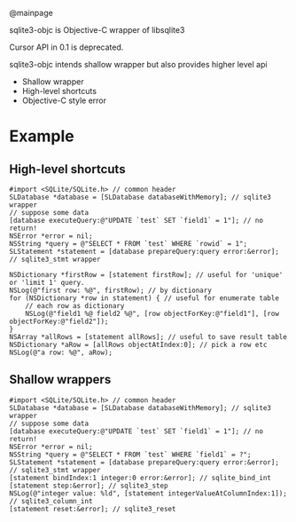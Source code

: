 
@mainpage

sqlite3-objc is Objective-C wrapper of libsqlite3

Cursor API in 0.1 is deprecated.

sqlite3-objc intends shallow wrapper but also provides higher level api

  * Shallow wrapper
  * High-level shortcuts
  * Objective-C style error

# Example

## High-level shortcuts

    #import <SQLite/SQLite.h> // common header
    SLDatabase *database = [SLDatabase databaseWithMemory]; // sqlite3 wrapper
    // suppose some data
    [database executeQuery:@"UPDATE `test` SET `field1` = 1"]; // no return!
    NSError *error = nil;
    NSString *query = @"SELECT * FROM `test` WHERE `rowid` = 1";
    SLStatement *statement = [database prepareQuery:query error:&error]; // sqlite3_stmt wrapper

    NSDictionary *firstRow = [statement firstRow]; // useful for 'unique' or 'limit 1' query.
    NSLog(@"first row: %@", firstRow); // by dictionary
    for (NSDictionary *row in statement) { // useful for enumerate table
        // each row as dictionary
        NSLog(@"field1 %@ field2 %@", [row objectForKey:@"field1"], [row objectForKey:@"field2"]);
    }
    NSArray *allRows = [statement allRows]; // useful to save result table
    NSDictionary *aRow = [allRows objectAtIndex:0]; // pick a row etc
    NSLog(@"a row: %@", aRow);

## Shallow wrappers

    #import <SQLite/SQLite.h> // common header
    SLDatabase *database = [SLDatabase databaseWithMemory]; // sqlite3 wrapper
    // suppose some data
    [database executeQuery:@"UPDATE `test` SET `field1` = 1"]; // no return!
    NSError *error = nil;
    NSString *query = @"SELECT * FROM `test` WHERE `field1` = ?";
    SLStatement *statement = [database prepareQuery:query error:&error]; // sqlite3_stmt wrapper
    [statement bindIndex:1 integer:0 error:&error]; // sqlite_bind_int
    [statement step:&error]; // sqlite3_step
    NSLog(@"integer value: %ld", [statement integerValueAtColumnIndex:1]); // sqlite3_column_int
    [statement reset:&error]; // sqlite3_reset

